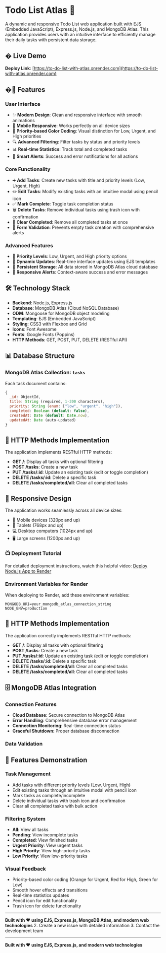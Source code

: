 # Todo List Atlas 📝

A dynamic and responsive Todo List web application built with EJS (Embedded JavaScript), Express.js, Node.js, and MongoDB Atlas. This application provides users with an intuitive interface to efficiently manage their daily tasks with persistent data storage.

## � Live Demo

**Deploy Link**: [https://to-do-list-with-atlas.onrender.com](https://to-do-list-with-atlas.onrender.com)

## �🌟 Features

### User Interface
- ✨ **Modern Design**: Clean and responsive interface with smooth animations
- 📱 **Mobile Responsive**: Works perfectly on all device sizes
- 🎨 **Priority-based Color Coding**: Visual distinction for Low, Urgent, and High priorities
- 🔍 **Advanced Filtering**: Filter tasks by status and priority levels
- 📊 **Real-time Statistics**: Track total and completed tasks
- 🚨 **Smart Alerts**: Success and error notifications for all actions

### Core Functionality
- ➕ **Add Tasks**: Create new tasks with title and priority levels (Low, Urgent, High)
- ✏️ **Edit Tasks**: Modify existing tasks with an intuitive modal using pencil icon
- ✅ **Mark Complete**: Toggle task completion status
- 🗑️ **Delete Tasks**: Remove individual tasks using trash icon with confirmation
- 🧹 **Clear Completed**: Remove all completed tasks at once
- 🚨 **Form Validation**: Prevents empty task creation with comprehensive alerts

### Advanced Features
- 🎯 **Priority Levels**: Low, Urgent, and High priority options
- 🔄 **Dynamic Updates**: Real-time interface updates using EJS templates
- 💾 **Persistent Storage**: All data stored in MongoDB Atlas cloud database
- 📱 **Responsive Alerts**: Context-aware success and error messages

## 🛠️ Technology Stack

- **Backend**: Node.js, Express.js
- **Database**: MongoDB Atlas (Cloud NoSQL Database)
- **ODM**: Mongoose for MongoDB object modeling
- **Templating**: EJS (Embedded JavaScript)
- **Styling**: CSS3 with Flexbox and Grid
- **Icons**: Font Awesome
- **Fonts**: Google Fonts (Poppins)
- **HTTP Methods**: GET, POST, PUT, DELETE (RESTful API)

## 📊 Database Structure

### MongoDB Atlas Collection: `tasks`

Each task document contains:
```javascript
{
  _id: ObjectId,
  title: String (required, 1-200 characters),
  priority: String (enum: ["low", "urgent", "high"]),
  completed: Boolean (default: false),
  createdAt: Date (default: Date.now),
  updatedAt: Date (auto-updated)
}
```

## 🎯 HTTP Methods Implementation

The application implements RESTful HTTP methods:

- **GET /**: Display all tasks with optional filtering
- **POST /tasks**: Create a new task
- **PUT /tasks/:id**: Update an existing task (edit or toggle completion)
- **DELETE /tasks/:id**: Delete a specific task
- **DELETE /tasks/completed/all**: Clear all completed tasks

## 📱 Responsive Design

The application works seamlessly across all device sizes:
- 📱 Mobile devices (320px and up)
- 📱 Tablets (768px and up) 
- 💻 Desktop computers (1024px and up)
- 🖥️ Large screens (1200px and up)

### 📺 Deployment Tutorial
For detailed deployment instructions, watch this helpful video:
[Deploy Node.js App to Render](https://youtu.be/tNpoc86cHrQ?si=EeMCQBl7YO2bWrdE)

### Environment Variables for Render

When deploying to Render, add these environment variables:
```
MONGODB_URI=your_mongodb_atlas_connection_string
NODE_ENV=production
```

## 🎯 HTTP Methods Implementation

The application correctly implements RESTful HTTP methods:

- **GET /**: Display all tasks with optional filtering
- **POST /tasks**: Create a new task
- **PUT /tasks/:id**: Update an existing task (edit or toggle completion)
- **DELETE /tasks/:id**: Delete a specific task
- **DELETE /tasks/completed/all**: Clear all completed tasks
- **DELETE /tasks/completed/all**: Clear all completed tasks

## 🗄️ MongoDB Atlas Integration

### Connection Features
- **Cloud Database**: Secure connection to MongoDB Atlas
- **Error Handling**: Comprehensive database error management
- **Connection Monitoring**: Real-time connection status
- **Graceful Shutdown**: Proper database disconnection

### Data Validation
## 🧪 Features Demonstration

### Task Management
- Add tasks with different priority levels (Low, Urgent, High)
- Edit existing tasks through an intuitive modal with pencil icon
- Mark tasks as complete/incomplete
- Delete individual tasks with trash icon and confirmation
- Clear all completed tasks with bulk action

### Filtering System
- **All**: View all tasks
- **Pending**: View incomplete tasks
- **Completed**: View finished tasks
- **Urgent Priority**: View urgent tasks
- **High Priority**: View high-priority tasks
- **Low Priority**: View low-priority tasks

### Visual Feedback
- Priority-based color coding (Orange for Urgent, Red for High, Green for Low)
- Smooth hover effects and transitions
- Real-time statistics updates
- Pencil icon for edit functionality
- Trash icon for delete functionality

---

**Built with ❤️ using EJS, Express.js, MongoDB Atlas, and modern web technologies**
2. Create a new issue with detailed information
3. Contact the development team

---

**Built with ❤️ using EJS, Express.js, and modern web technologies**
